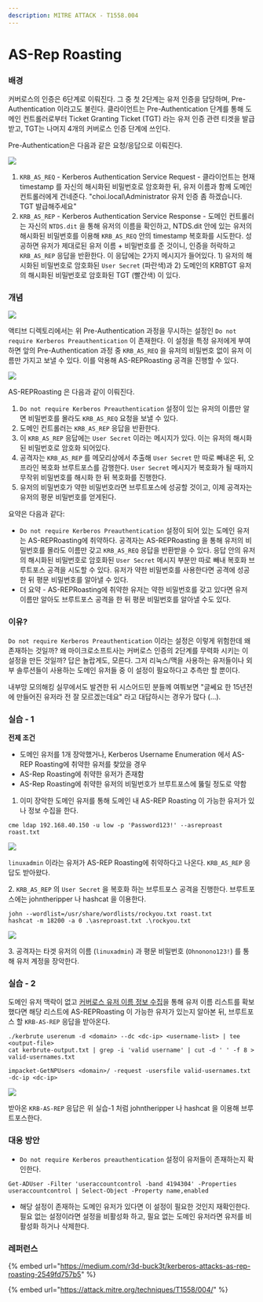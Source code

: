 ```yaml
---
description: MITRE ATTACK - T1558.004
---
```


# AS-Rep Roasting

### 배경&#x20;

커버로스의 인증은 6단계로 이뤄진다. 그 중 첫 2단계는 유저 인증을 담당하며, Pre-Authentication 이라고도 불린다. 클라이언트는 Pre-Authentication 단계를 통해 도메인 컨트롤러로부터 Ticket Granting Ticket (TGT) 라는 유저 인증 관련 티겟을 발급받고, TGT는 나머지 4개의 커버로스 인증 단계에 쓰인다.

Pre-Authentication은 다음과 같은 요청/응답으로 이뤄진다. &#x20;

![](../../.gitbook/assets/krb-as-req-and-krb-as-rep.drawio\(1\).png)

1. `KRB_AS_REQ` - Kerberos Authentication Service Request - 클라이언트는 현재 timestamp 를 자신의 해시화된 비밀번호로 암호화한 뒤, 유저 이름과 함께 도메인 컨트롤러에게 건네준다. "choi.local\Administrator 유저 인증 좀 하겠습니다. TGT 발급해주세요"&#x20;
2. `KRB_AS_REP` - Kerberos Authentication Service Response - 도메인 컨트롤러는 자신의 `NTDS.dit` 을 통해 유저의 이름을 확인하고, NTDS.dit 안에 있는 유저의 해시화된 비밀번호를 이용해 `KRB_AS_REQ` 안의 timestamp 복호화를 시도한다. 성공하면 유저가 제대로된 유저 이름 + 비밀번호를 준 것이니, 인증을 허락하고 `KRB_AS_REP` 응답을 반환한다. 이 응답에는 2가지 메시지가 들어있다. 1) 유저의 해시화된 비밀번호로 암호화된 `User Secret` (파란색)과 2) 도메인의 KRBTGT 유저의 해시화된 비밀번호로 암호화된 TGT (빨간색) 이 있다. &#x20;

### 개념&#x20;

![](<../../.gitbook/assets/image (7) (4).png>)

액티브 디렉토리에서는 위 Pre-Authentication 과정을 무시하는 설정인 `Do not require Kerberos Preauthentication` 이 존재한다. 이 설정을 특정 유저에게 부여하면 앞의 Pre-Authentication 과정 중 `KRB_AS_REQ` 을 유저의 비밀번호 없이 유저 이름만 가지고 보낼 수 있다. 이를 악용해 AS-REPRoasting 공격을 진행할 수 있다.&#x20;

![](../../.gitbook/assets/as-rep-roasting.drawio.png)

AS-REPRoasting 은 다음과 같이 이뤄진다.

1. `Do not require Kerberos Preauthentication` 설정이 있는 유저의 이름만 알면 비밀번호를 몰라도 `KRB_AS_REQ` 요청을 보낼 수 있다.&#x20;
2. 도메인 컨트롤러는 `KRB_AS_REP` 응답을 반환한다.&#x20;
3. 이 `KRB_AS_REP` 응답에는 `User Secret` 이라는 메시지가 있다. 이는 유저의 해시화된 비밀번호로 암호화 되어있다.&#x20;
4. 공격자는 `KRB_AS_REP` 를 메모리상에서 추출해 `User Secret` 만 따로 빼내온 뒤, 오프라인 복호화 브루트포스를 감행한다. `User Secret` 메시지가 복호화가 될 때까지 무작위 비밀번호를 해시화 한 뒤 복호화를 진행한다.&#x20;
5. 유저의 비밀번호가 약한 비밀번호라면 브루트포스에 성공할 것이고, 이제 공격자는 유저의 평문 비밀번호를 얻게된다.&#x20;

요약은 다음과 같다:&#x20;

* `Do not require Kerberos Preauthentication` 설정이 되어 있는 도메인 유저는 AS-REPRoasting에 취약하다. 공격자는 AS-REPRoasting 을 통해 유저의 비밀번호를 몰라도 이름만 갖고 `KRB_AS_REQ` 응답을 반환받을 수 있다. 응답 안의 유저의 해시화된 비밀번호로 암호화된 `User Secret` 메시지 부분만 따로 빼내 복호화 브루트포스 공격을 시도할 수 있다. 유저가 약한 비밀번호를 사용한다면 공격에 성공한 뒤 평문 비밀번호를 알아낼 수 있다.&#x20;
* 더 요약 - AS-REPRoasting에 취약한 유저는 약한 비밀번호를 갖고 있다면 유저 이름만 알아도 브루트포스 공격을 한 뒤 평문 비밀번호를 알아낼 수도 있다. &#x20;

### 이유?&#x20;

`Do not require Kerberos Preauthentication` 이라는 설정은 이렇게 위험한데 왜 존재하는 것일까? 왜 마이크로소프트사는 커버로스 인증의 2단계를 무력화 시키는 이 설정을 만든 것일까? 답은 놀랍게도, 모른다. 그저 리눅스/맥을 사용하는 유저들이나 외부 솔루션들이 사용하는 도메인 유저들 중 이 설정이 필요하다고 추측만 할 뿐이다.&#x20;

내부망 모의해킹 실무에서도 발견한 뒤 시스어드민 분들께 여쭤보면 "글쎄요 한 15년전에 만들어진 유저라 전 잘 모르겠는데요" 라고 대답하시는 경우가 많다 (...).&#x20;

### 실습 - 1

**전제 조건**&#x20;

* 도메인 유저를 1개 장악했거나, Kerberos Username Enumeration 에서 AS-REP Roasting에 취약한 유저를 찾았을 경우&#x20;
* AS-Rep Roasting에 취약한 유저가 존재함
* AS-Rep Roasting에 취약한 유저의 비밀번호가 브루트포스에 뚫릴 정도로 약함&#x20;

1. 이미 장악한 도메인 유저를 통해 도메인 내 AS-REP Roasting 이 가능한 유저가 있나 정보 수집을 한다.

```
cme ldap 192.168.40.150 -u low -p 'Password123!' --asreproast roast.txt
```

![](<../../.gitbook/assets/image (9).png>)

`linuxadmin` 이라는 유저가 AS-REP Roasting에 취약하다고 나온다. `KRB_AS_REP` 응답도 받아왔다.&#x20;

2\. `KRB_AS_REP` 의 `User Secret` 을 복호화 하는 브루트포스 공격을 진행한다. 브루트포스에는 johntheripper 나 hashcat 을 이용한다.&#x20;

```
john --wordlist=/usr/share/wordlists/rockyou.txt roast.txt
hashcat -m 18200 -a 0 .\asreproast.txt .\rockyou.txt
```

![](<../../.gitbook/assets/image (5) (1).png>)

3\. 공격자는 타겟 유저의 이름 (`linuxadmin`) 과 평문 비밀번호 (`Ohnonono123!`) 를 통해 유저 계정을 장악한다.&#x20;



### 실습 - 2&#x20;

도메인 유저 맥락이 없고 [커버로스 유저 이름 정보 수집](../../enumeration/kerberos-username-enumeration.md)을 통해 유저 이름 리스트를 확보했다면 해당 리스트에 AS-REPRoasting 이 가능한 유저가 있는지 알아본 뒤, 브루트포스 할 `KRB-AS-REP` 응답을 받아온다.&#x20;

```
./kerbrute userenum -d <domain> --dc <dc-ip> <username-list> | tee <output-file>
cat kerbrute-output.txt | grep -i 'valid username' | cut -d ' ' -f 8 > valid-usernames.txt

impacket-GetNPUsers <domain>/ -request -usersfile valid-usernames.txt  -dc-ip <dc-ip>
```

![](<../../.gitbook/assets/image (5).png>)

받아온 `KRB-AS-REP` 응답은 위 실습-1 처럼 johntheripper 나 hashcat 을 이용해 브루트포스한다.&#x20;

### 대응 방안&#x20;

* `Do not require Kerberos preauthentication` 설정이  유저들이 존재하는지 확인한다.&#x20;

```
Get-ADUser -Filter 'useraccountcontrol -band 4194304' -Properties useraccountcontrol | Select-Object -Property name,enabled
```

* 해당 설정이 존재하는 도메인 유저가 있다면 이 설정이  필요한 것인지 재확인한다. 필요 없는 설정이라면 설정을 비활성화 하고, 필요 없는 도메인 유저라면 유저를 비활성화 하거나 삭제한다.&#x20;

### 레퍼런스&#x20;

{% embed url="https://medium.com/r3d-buck3t/kerberos-attacks-as-rep-roasting-2549fd757b5" %}

{% embed url="https://attack.mitre.org/techniques/T1558/004/" %}
